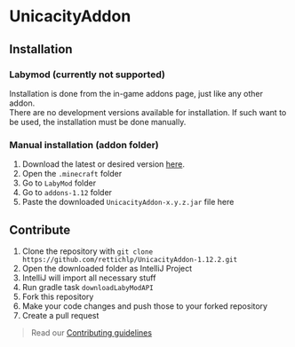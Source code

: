# UnicacityAddon

## Installation

### Labymod (currently not supported)
Installation is done from the in-game addons page, just like any other addon.<br>
There are no development versions available for installation. If such want to be used, the installation must be done manually.

### Manual installation (addon folder)

1. Download the latest or desired version [here](https://github.com/rettichlp/UnicacityAddon-1.12.2/releases).
2. Open the `.minecraft` folder
3. Go to `LabyMod` folder
4. Go to `addons-1.12` folder
5. Paste the downloaded `UnicacityAddon-x.y.z.jar` file here

## Contribute

1. Clone the repository with `git clone https://github.com/rettichlp/UnicacityAddon-1.12.2.git`
2. Open the downloaded folder as IntelliJ Project
3. IntelliJ will import all necessary stuff
4. Run gradle task `downloadLabyModAPI`
5. Fork this repository
6. Make your code changes and push those to your forked repository
7. Create a pull request

> Read our [Contributing guidelines](https://github.com/rettichlp/UnicacityAddon-1.12.2/blob/main/CONTRIBUTING.md)
